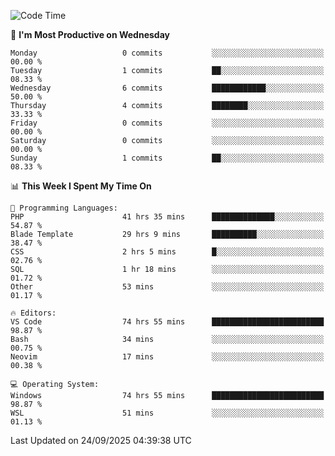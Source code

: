 <!--START_SECTION:waka-->
![Code Time](http://img.shields.io/badge/Code%20Time-5%2C951%20hrs%201%20min-blue)

📅 **I'm Most Productive on Wednesday** 

```text
Monday                   0 commits           ░░░░░░░░░░░░░░░░░░░░░░░░░   00.00 % 
Tuesday                  1 commits           ██░░░░░░░░░░░░░░░░░░░░░░░   08.33 % 
Wednesday                6 commits           ████████████░░░░░░░░░░░░░   50.00 % 
Thursday                 4 commits           ████████░░░░░░░░░░░░░░░░░   33.33 % 
Friday                   0 commits           ░░░░░░░░░░░░░░░░░░░░░░░░░   00.00 % 
Saturday                 0 commits           ░░░░░░░░░░░░░░░░░░░░░░░░░   00.00 % 
Sunday                   1 commits           ██░░░░░░░░░░░░░░░░░░░░░░░   08.33 % 
```


📊 **This Week I Spent My Time On** 

```text
💬 Programming Languages: 
PHP                      41 hrs 35 mins      ██████████████░░░░░░░░░░░   54.87 % 
Blade Template           29 hrs 9 mins       ██████████░░░░░░░░░░░░░░░   38.47 % 
CSS                      2 hrs 5 mins        █░░░░░░░░░░░░░░░░░░░░░░░░   02.76 % 
SQL                      1 hr 18 mins        ░░░░░░░░░░░░░░░░░░░░░░░░░   01.72 % 
Other                    53 mins             ░░░░░░░░░░░░░░░░░░░░░░░░░   01.17 % 

🔥 Editors: 
VS Code                  74 hrs 55 mins      █████████████████████████   98.87 % 
Bash                     34 mins             ░░░░░░░░░░░░░░░░░░░░░░░░░   00.75 % 
Neovim                   17 mins             ░░░░░░░░░░░░░░░░░░░░░░░░░   00.38 % 

💻 Operating System: 
Windows                  74 hrs 55 mins      █████████████████████████   98.87 % 
WSL                      51 mins             ░░░░░░░░░░░░░░░░░░░░░░░░░   01.13 % 
```


 Last Updated on 24/09/2025 04:39:38 UTC
<!--END_SECTION:waka-->
